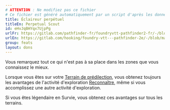 ```yaml
---
# ATTENTION : Ne modifiez pas ce fichier
# Ce fichier est généré automatiquement par un script d'après les données du module Foundry VTT officiel et de sa traduction
title: Éclaireur perpétuel
titleEn: Perpetual Scout
id: eHvJqBHYqx7UjpPg
urlFr: https://gitlab.com/pathfinder-fr/foundryvtt-pathfinder2-fr/-/blob/master/data/feats/eHvJqBHYqx7UjpPg.htm
urlEn: https://gitlab.com/hooking/foundry-vtt---pathfinder-2e/-/blob/master/packs/data/feats.db/perpetual-scout.json
group: feats
layout: dons
---
```

Vous remarquez tout ce qui n'est pas à sa place dans les zones que vous connaissez le mieux.

Lorsque vous êtes sur votre [Terrain de prédilection](environnement-de-prédilection.md), vous obtenez toujours les avantages de l'activité d'exploration [Reconnaître](../actions/reconnaître.md), même si vous accomplissez une autre activité d'exploration.

Si vous êtes légendaire en Survie, vous obtenez ces avantages sur tous les terrains.


